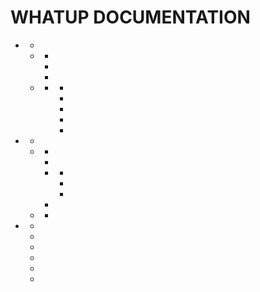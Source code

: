# WHATUP DOCUMENTATION


* [](./010-technical.md#whatup-technical-docs)
   * [](./010-technical.md#what-this-doc-is-and-what-it-isnt)
   * [](./010-technical.md#repo-contents)
      * [](./010-technical.md#architecture-philosophy)
      * [](./010-technical.md#file-tree-overview)
      * [](./010-technical.md#how-services-connect)
   * [](./010-technical.md#setup)
      * [](./010-technical.md#local-development-environment)
         * [](./010-technical.md#decrypting)
         * [](./010-technical.md#core-services)
         * [](./010-technical.md#on-boarding-a-device)
         * [](./010-technical.md#launching-bots)
         * [](./010-technical.md#celebrate-)
* [](./110-accessing-data.md#accessing-whatup-data)
   * [](./110-accessing-data.md#ways-to-see-whatup-data)
   * [](./110-accessing-data.md#ways-to-access-data)
      * [](./110-accessing-data.md#webui-with-bigquery)
      * [](./110-accessing-data.md#webui-with-colab)
      * [](./110-accessing-data.md#webui-with-looker-or-sheets)
         * [](./110-accessing-data.md#method-1)
         * [](./110-accessing-data.md#method-2)
         * [](./110-accessing-data.md#method-3-only-sheets)
      * [](./110-accessing-data.md#python)
   * [](./110-accessing-data.md#ways-of-accessing-third-party-data-in-bigquery)
      * [](./110-accessing-data.md#sheets-source)
* [](./150-useful-sql-queries.md#useful-sql-queries)
   * [](./150-useful-sql-queries.md#selecting-1000-messages)
   * [](./150-useful-sql-queries.md#joining-messages-and-group-info)
   * [](./150-useful-sql-queries.md#filtering-messages-by-keywords-in-second-table)
   * [](./150-useful-sql-queries.md#extract-urls-from-messages)
   * [](./150-useful-sql-queries.md#more-interesting-message)
   * [](./150-useful-sql-queries.md#groups-contributed-by-user)
